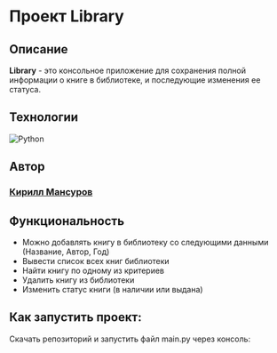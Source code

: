 # Проект Library

## Описание

**Library** - это консольное приложение для сохранения полной информации о книге в библиотеке, и последующие изменения ее статуса.

## Технологии

![Python](https://img.shields.io/badge/python-3670A0?style=for-the-badge&logo=python&logoColor=ffdd54)

## Автор

### [Кирилл Мансуров](https://github.com/Kirill374mansurov)</br>  

## Функциональность

- Можно добавлять книгу в библиотеку со следующими данными (Название, Автор, Год)
- Вывести список всех книг библиотеки
- Найти книгу по одному из критериев
- Удалить книгу из библиотеки
- Изменить статус книги (в наличии или выдана)

## Как запустить проект:

Скачать репозиторий и запустить файл main.py через консоль: